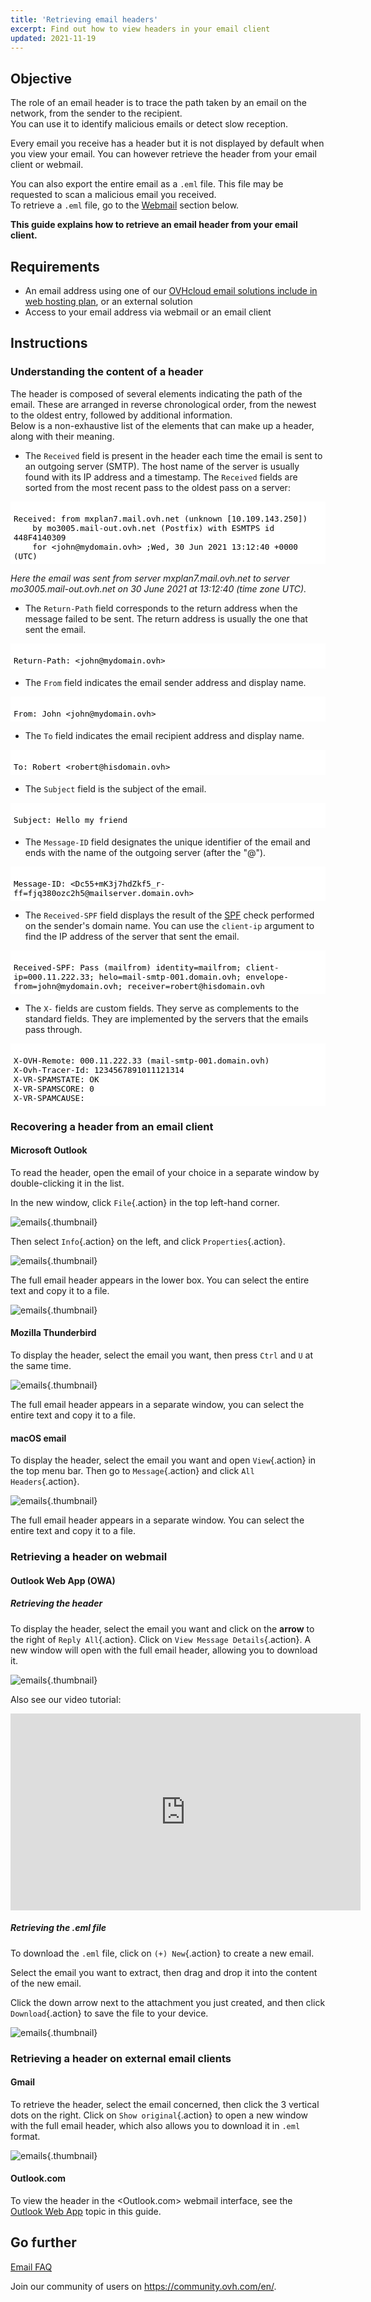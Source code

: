 ```yaml
---
title: 'Retrieving email headers'
excerpt: Find out how to view headers in your email client
updated: 2021-11-19
---
```


<style>
 pre {
     font-size: 14px !important;
 }
 pre.bgwhite {
   background-color: #fff !important;
   color: #000 !important;
   font-family: monospace !important;
   padding: 5px !important;
   margin-bottom: 5px !important;
 }
 pre.bgwhite code {
   background-color: #fff !important;
   border: solid 0px transparent !important;
   font-family: monospace !important;
   font-size: 0.90em !important;
   color: #000 !important;
 }
 .small {
     font-size: 0.90em !important;
 }
</style>

## Objective

The role of an email header is to trace the path taken by an email on the network, from the sender to the recipient.<br>
You can use it to identify malicious emails or detect slow reception.

Every email you receive has a header but it is not displayed by default when you view your email. You can however retrieve the header from your email client or webmail.

You can also export the entire email as a `.eml` file. This file may be requested to scan a malicious email you received.<br>
To retrieve a `.eml` file, go to the [Webmail](#webmail.) section below.

**This guide explains how to retrieve an email header from your email client.**

## Requirements

- An email address using one of our [OVHcloud email solutions include in web hosting plan](https://www.ovhcloud.com/en-sg/web-hosting/), or an external solution
- Access to your email address via webmail or an email client

## Instructions

### Understanding the content of a header

The header is composed of several elements indicating the path of the email. These are arranged in reverse chronological order, from the newest to the oldest entry, followed by additional information.<br>
Below is a non-exhaustive list of the elements that can make up a header, along with their meaning. 

- The `Received` field is present in the header each time the email is sent to an outgoing server (SMTP). The host name of the server is usually found with its IP address and a timestamp. The `Received` fields are sorted from the most recent pass to the oldest pass on a server:
<pre class="bgwhite"><code>
Received: from mxplan7.mail.ovh.net (unknown [10.109.143.250])
	by mo3005.mail-out.ovh.net (Postfix) with ESMTPS id 448F4140309
	for &lt;john@mydomain.ovh&gt; ;Wed, 30 Jun 2021 13:12:40 +0000 (UTC)
</code></pre>
  *Here the email was sent from server mxplan7.mail.ovh.net to server mo3005.mail-out.ovh.net on 30 June 2021 at 13:12:40 (time zone UTC).*

- The `Return-Path` field corresponds to the return address when the message failed to be sent. The return address is usually the one that sent the email.
<pre class="bgwhite"><code>
Return-Path: &lt;john@mydomain.ovh&gt;
</code></pre>

- The `From` field indicates the email sender address and display name.
<pre class="bgwhite"><code>
From: John &lt;john@mydomain.ovh&gt;
</code></pre>

- The `To` field indicates the email recipient address and display name.
<pre class="bgwhite"><code>
To: Robert &lt;robert@hisdomain.ovh&gt;
</code></pre>

- The `Subject` field is the subject of the email.
<pre class="bgwhite"><code>
Subject: Hello my friend
</code></pre>

- The `Message-ID` field designates the unique identifier of the email and ends with the name of the outgoing server (after the "@"). 
<pre class="bgwhite"><code>
Message-ID: &lt;Dc55+mK3j7hdZkf5_r-ff=fjq380ozc2h5@mailserver.domain.ovh&gt;
</code></pre>

- The `Received-SPF` field displays the result of the [SPF](dns_zone_spf1.) check performed on the sender's domain name. You can use the `client-ip` argument to find the IP address of the server that sent the email. 
<pre class="bgwhite"><code>
Received-SPF: Pass (mailfrom) identity=mailfrom; client-ip=000.11.222.33; helo=mail-smtp-001.domain.ovh; envelope-from=john@mydomain.ovh; receiver=robert@hisdomain.ovh
</code></pre>

- The `X-` fields are custom fields. They serve as complements to the standard fields. They are implemented by the servers that the emails pass through.
<pre class="bgwhite"><code>
X-OVH-Remote: 000.11.222.33 (mail-smtp-001.domain.ovh)
X-Ovh-Tracer-Id: 1234567891011121314
X-VR-SPAMSTATE: OK
X-VR-SPAMSCORE: 0
X-VR-SPAMCAUSE: 
</code></pre>

### Recovering a header from an email client

#### Microsoft Outlook 

To read the header, open the email of your choice in a separate window by double-clicking it in the list.

In the new window, click `File`{.action} in the top left-hand corner.

![emails](outlook01.png){.thumbnail}

Then select `Info`{.action} on the left, and click `Properties`{.action}.

![emails](outlook02.png){.thumbnail}

The full email header appears in the lower box. You can select the entire text and copy it to a file.

![emails](outlook03.png){.thumbnail}

#### Mozilla Thunderbird

To display the header, select the email you want, then press `Ctrl` and `U` at the same time.

![emails](thunderbird01.png){.thumbnail}

The full email header appears in a separate window, you can select the entire text and copy it to a file.

#### macOS email

To display the header, select the email you want and open `View`{.action} in the top menu bar. Then go to `Message`{.action} and click `All Headers`{.action}.

![emails](mailmac01.png){.thumbnail}

The full email header appears in a separate window. You can select the entire text and copy it to a file.

### Retrieving a header on webmail <a name="webmail"></a>

#### Outlook Web App (OWA) <a name="owa"></a>

##### **Retrieving the header**

To display the header, select the email you want and click on the **arrow** to the right of `Reply All`{.action}. Click on `View Message Details`{.action}. A new window will open with the full email header, allowing you to download it.

![emails](owa01.png){.thumbnail}

Also see our video tutorial:
<iframe width="560" height="315" src="https://www.youtube-nocookie.com/embed/UeNdpFwdXm0?start=36" title="YouTube video player" frameborder="0" allow="accelerometer; autoplay; clipboard-write; encrypted-media; gyroscope; picture-in-picture" allowfullscreen></iframe>

##### **Retrieving the .eml file**

To download the `.eml` file, click on `(+) New`{.action} to create a new email. 

Select the email you want to extract, then drag and drop it into the content of the new email. 

Click the down arrow next to the attachment you just created, and then click `Download`{.action} to save the file to your device.

![emails](owa02.gif){.thumbnail}

### Retrieving a header on external email clients

#### Gmail

To retrieve the header, select the email concerned, then click the 3 vertical dots on the right. Click on `Show original`{.action} to open a new window with the full email header, which also allows you to download it in `.eml` format.

![emails](gmail01.png){.thumbnail}

#### Outlook.com

To view the header in the &#60;Outlook.com&#62; webmail interface, see the [Outlook Web App](#owa.) topic in this guide.

## Go further

[Email FAQ](faq-emails1.)

Join our community of users on <https://community.ovh.com/en/>.
